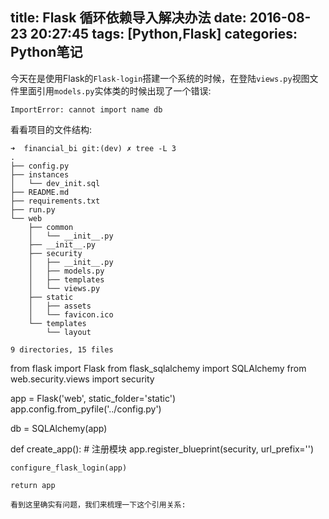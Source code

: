 title: Flask 循环依赖导入解决办法
date: 2016-08-23 20:27:45
tags: [Python,Flask]
categories: Python笔记
---
今天在是使用Flask的`Flask-login`搭建一个系统的时候，在登陆`views.py`视图文件里面引用`models.py`实体类的时候出现了一个错误:
```
ImportError: cannot import name db
```
看看项目的文件结构:
```
➜  financial_bi git:(dev) ✗ tree -L 3
.
├── config.py
├── instances
│   └── dev_init.sql
├── README.md
├── requirements.txt
├── run.py
└── web
    ├── common
    │   └── __init__.py
    ├── __init__.py
    ├── security
    │   ├── __init__.py
    │   ├── models.py
    │   ├── templates
    │   └── views.py
    ├── static
    │   ├── assets
    │   └── favicon.ico
    └── templates
        └── layout

9 directories, 15 files
```
from flask import Flask
from flask_sqlalchemy import SQLAlchemy
from web.security.views import security

app = Flask('web', static_folder='static')
app.config.from_pyfile('../config.py')

db = SQLAlchemy(app)


def create_app():
    # 注册模块
    app.register_blueprint(security, url_prefix='')

    configure_flask_login(app)

    return app
```
看到这里确实有问题，我们来梳理一下这个引用关系:

